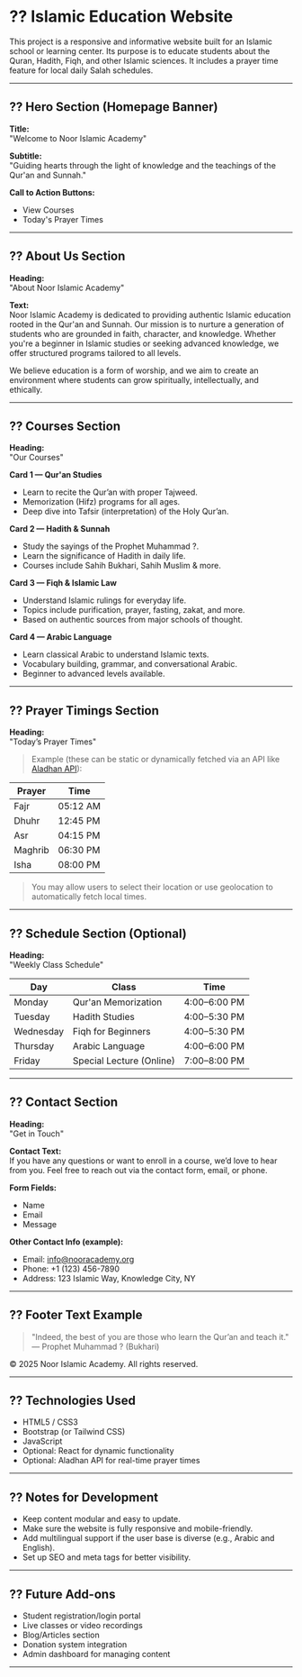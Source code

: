 # ?? Islamic Education Website

This project is a responsive and informative website built for an Islamic school or learning center. Its purpose is to educate students about the Quran, Hadith, Fiqh, and other Islamic sciences. It includes a prayer time feature for local daily Salah schedules.

---

## ?? Hero Section (Homepage Banner)

**Title:**  
"Welcome to Noor Islamic Academy"

**Subtitle:**  
"Guiding hearts through the light of knowledge and the teachings of the Qur'an and Sunnah."

**Call to Action Buttons:**

- View Courses
- Today's Prayer Times

---

## ?? About Us Section

**Heading:**  
"About Noor Islamic Academy"

**Text:**  
Noor Islamic Academy is dedicated to providing authentic Islamic education rooted in the Qur'an and Sunnah. Our mission is to nurture a generation of students who are grounded in faith, character, and knowledge. Whether you're a beginner in Islamic studies or seeking advanced knowledge, we offer structured programs tailored to all levels.

We believe education is a form of worship, and we aim to create an environment where students can grow spiritually, intellectually, and ethically.

---

## ?? Courses Section

**Heading:**  
"Our Courses"

**Card 1 — Qur'an Studies**

- Learn to recite the Qur’an with proper Tajweed.
- Memorization (Hifz) programs for all ages.
- Deep dive into Tafsir (interpretation) of the Holy Qur’an.

**Card 2 — Hadith & Sunnah**

- Study the sayings of the Prophet Muhammad ?.
- Learn the significance of Hadith in daily life.
- Courses include Sahih Bukhari, Sahih Muslim & more.

**Card 3 — Fiqh & Islamic Law**

- Understand Islamic rulings for everyday life.
- Topics include purification, prayer, fasting, zakat, and more.
- Based on authentic sources from major schools of thought.

**Card 4 — Arabic Language**

- Learn classical Arabic to understand Islamic texts.
- Vocabulary building, grammar, and conversational Arabic.
- Beginner to advanced levels available.

---

## ?? Prayer Timings Section

**Heading:**  
"Today’s Prayer Times"

> Example (these can be static or dynamically fetched via an API like [Aladhan API](https://aladhan.com/prayer-times-api)):

| Prayer  | Time     |
| ------- | -------- |
| Fajr    | 05:12 AM |
| Dhuhr   | 12:45 PM |
| Asr     | 04:15 PM |
| Maghrib | 06:30 PM |
| Isha    | 08:00 PM |

> You may allow users to select their location or use geolocation to automatically fetch local times.

---

## ?? Schedule Section (Optional)

**Heading:**  
"Weekly Class Schedule"

| Day       | Class                    | Time         |
| --------- | ------------------------ | ------------ |
| Monday    | Qur'an Memorization      | 4:00–6:00 PM |
| Tuesday   | Hadith Studies           | 4:00–5:30 PM |
| Wednesday | Fiqh for Beginners       | 4:00–5:30 PM |
| Thursday  | Arabic Language          | 4:00–6:00 PM |
| Friday    | Special Lecture (Online) | 7:00–8:00 PM |

---

## ?? Contact Section

**Heading:**  
"Get in Touch"

**Contact Text:**  
If you have any questions or want to enroll in a course, we’d love to hear from you. Feel free to reach out via the contact form, email, or phone.

**Form Fields:**

- Name
- Email
- Message

**Other Contact Info (example):**

- Email: info@nooracademy.org
- Phone: +1 (123) 456-7890
- Address: 123 Islamic Way, Knowledge City, NY

---

## ?? Footer Text Example

> "Indeed, the best of you are those who learn the Qur’an and teach it." — Prophet Muhammad ? (Bukhari)

© 2025 Noor Islamic Academy. All rights reserved.

---

## ?? Technologies Used

- HTML5 / CSS3
- Bootstrap (or Tailwind CSS)
- JavaScript
- Optional: React for dynamic functionality
- Optional: Aladhan API for real-time prayer times

---

## ?? Notes for Development

- Keep content modular and easy to update.
- Make sure the website is fully responsive and mobile-friendly.
- Add multilingual support if the user base is diverse (e.g., Arabic and English).
- Set up SEO and meta tags for better visibility.

---

## ?? Future Add-ons

- Student registration/login portal
- Live classes or video recordings
- Blog/Articles section
- Donation system integration
- Admin dashboard for managing content

---
